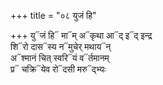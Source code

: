 +++
title = "०८ युजं हि"

+++
यु᳓जं हि᳓ मा᳓म् अ᳓कृथा आ᳓द् इ᳓द् इन्द्र  
शि᳓रो दास᳓स्य न᳓मुचेर् मथाय᳓न्  
अ᳓श्मानं चित् स्वरि᳓यं व᳓र्तमानम्  
प्र᳓ चक्रि᳓येव रो᳓दसी मरु᳓द्भ्यः